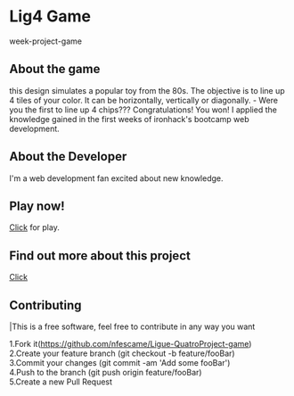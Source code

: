 # Lig4 Game
week-project-game 

## About the game
this design simulates a popular toy from the 80s. The objective is to line up 4 tiles of your color. It can be horizontally, vertically or diagonally. - Were you the first to line up 4 chips??? Congratulations! You won!
I applied the knowledge gained in the first weeks of ironhack's bootcamp web development.

## About the Developer
I'm a web development fan excited about new knowledge.

## Play now!
[Click](https://nfescame.github.io/Ligue-QuatroProject-game/) for play.


## Find out more about this project
[Click](https://docs.google.com/presentation/d/1dE5nmewAGaxfc3cO9aKH4HoeEHeK0_F0tFhnhGvSlNM/edit?usp=sharing)


## Contributing

|This is a free software, feel free to contribute in any way you want

1.Fork it(https://github.com/nfescame/Ligue-QuatroProject-game) \
2.Create your feature branch (git checkout -b feature/fooBar)\
3.Commit your changes (git commit -am 'Add some fooBar')\
4.Push to the branch (git push origin feature/fooBar)\
5.Create a new Pull Request



